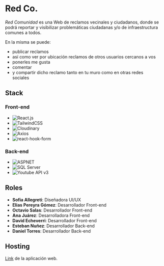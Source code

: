 # Red Co.
_Red Comunidad_ es una Web de reclamos vecinales y ciudadanos, donde se podrá reportar y visibilizar problemáticas ciudadanas y/o de infraestructura comunes a todos.

En la misma se puede: 
  - publicar reclamos
  - así como ver por ubicación reclamos de otros usuarios cercanos a vos
  - ponerles me gusta
  - comentar
  - y compartir dicho reclamo tanto en tu muro como en otras redes sociales

## Stack
### Front-end
- ![React.js][React.js]
- ![TailwindCSS][TailwindCSS]
- ![Cloudinary][Cloudinary]
- ![Axios][Axios]
- ![react-hook-form][react-hook-form]

### Back-end
- ![ASPNET][ASPNET]
- ![SQL Server][SQL Server]
- ![Youtube API v3][Youtube API v3]

## Roles
- **Sofia Allegreti**: Diseñadora UI/UX
- **Elias Pereyra Gómez**: Desarrollador Front-end
- **Octavio Salas**: Desarrollador Front-end
- **Ana Juárez**: Desarrolladora Front-end
- **David Echeverri**: Desarrollador Front-end
- **Esteban Nuñez**: Desarrollador Back-end
- **Daniel Torres**: Desarrollador Back-end

## Hosting
[Link](https://s10nc.somee.com/) de la aplicación web. 

[React.js]: https://img.shields.io/badge/react.js-61DAFB?style=for-the-badge&logo=react&logoColor=white
[TailwindCSS]: https://img.shields.io/badge/tailwindcss-06B6D4?style=for-the-badge&logo=tailwindcss&logoColor=white
[Cloudinary]: https://img.shields.io/badge/cloudinary-61DAFB?style=for-the-badge&logo=cloudinary&logoColor=white
[Axios]: https://img.shields.io/badge/axios-5A29E4?style=for-the-badge&logo=axios&logoColor=white
[react-hook-form]: https://img.shields.io/badge/reacthookform-EC5990?style=for-the-badge&logo=reacthookform&logoColor=white
[ASPNET]: https://img.shields.io/badge/.net-512BD4?style=for-the-badge&logo=dotnet&logoColor=white
[SQL Server]: https://img.shields.io/badge/sqlserver-CC2927?style=for-the-badge&logo=microsoftsqlserver&logoColor=white
[Youtube API v3]: https://img.shields.io/badge/youtube-api-FF0000?style=for-the-badge&logo=youtube&logoColor=white
